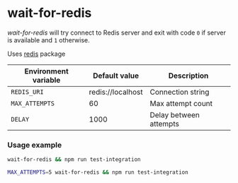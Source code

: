 # wait-for-redis

*wait-for-redis* will try connect to Redis server and exit with code ```0``` if server is available and ```1``` otherwise.

Uses [redis](https://www.npmjs.com/package/redis) package

| Environment variable | Default value     | Description              |
| -------------------- | ----------------- | ------------------------ |
| ```REDIS_URI```      | redis://localhost | Connection string        |
| ```MAX_ATTEMPTS```   | 60                | Max attempt count        |
| ```DELAY```          | 1000              | Delay between attempts   |

### Usage example

```bash
wait-for-redis && npm run test-integration

MAX_ATTEMPTS=5 wait-for-redis && npm run test-integration
```

